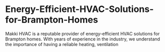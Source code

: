 # Energy-Efficient-HVAC-Solutions-for-Brampton-Homes
Makki HVAC is a reputable provider of energy-efficient HVAC solutions for Brampton homes. With years of experience in the industry, we understand the importance of having a reliable heating, ventilation
